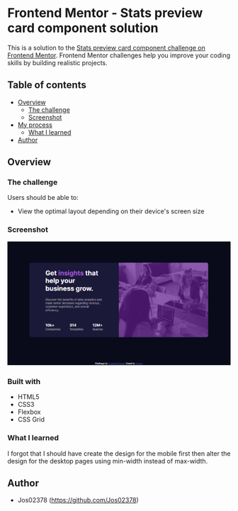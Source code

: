 # Frontend Mentor - Stats preview card component solution

This is a solution to the [Stats preview card component challenge on Frontend Mentor](https://www.frontendmentor.io/challenges/stats-preview-card-component-8JqbgoU62). Frontend Mentor challenges help you improve your coding skills by building realistic projects.

## Table of contents

- [Overview](#overview)
  - [The challenge](#the-challenge)
  - [Screenshot](#screenshot)
- [My process](#my-process)
  - [What I learned](#what-i-learned)
- [Author](#author)

## Overview

### The challenge
Users should be able to:

- View the optimal layout depending on their device's screen size

### Screenshot

![](./screenshot.PNG)


### Built with

- HTML5
- CSS3
- Flexbox
- CSS Grid

### What I learned

I forgot that I should have create the design for the mobile first then alter the design for the desktop pages using min-width instead of max-width.

## Author

- Jos02378 (https://github.com/Jos02378)
